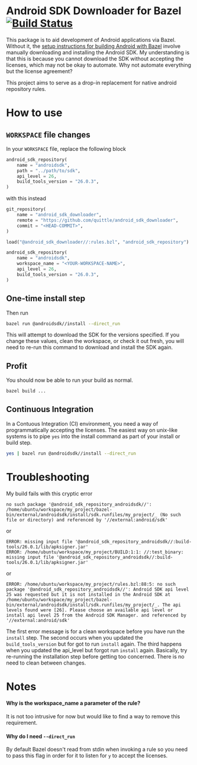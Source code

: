 # Android SDK Downloader for Bazel [![Build Status](https://travis-ci.org/quittle/bazel_android_sdk_downloader.svg?branch=master)](https://travis-ci.org/quittle/bazel_android_sdk_downloader)

This package is to aid development of Android applications via Bazel. Without it, the [setup
instructions for building Android with Bazel](https://docs.bazel.build/versions/master/bazel-and-android.html)
involve manually downloading and installing the Android SDK. My understanding is that this is because
you cannot download the SDK without accepting the licenses, which may not be okay to automate. Why
not automate everything but the license agreement?

This project aims to serve as a drop-in replacement for native android repository rules.

# How to use

## `WORKSPACE` file changes

In your `WORKSPACE` file, replace the following block

```python
android_sdk_repository(
    name = "androidsdk",
    path = "../path/to/sdk",
    api_level = 26,
    build_tools_version = "26.0.3",
)
```

with this instead

```python
git_repository(
    name = "android_sdk_downloader",
    remote = "https://github.com/quittle/android_sdk_downloader",
    commit = "<HEAD-COMMIT>",
)

load("@android_sdk_downloader//:rules.bzl", "android_sdk_repository")

android_sdk_repository(
    name = "androidsdk",
    workspace_name = "<YOUR-WORKSPACE-NAME>",
    api_level = 26,
    build_tools_version = "26.0.3",
)
```

## One-time install step

Then run

```bash
bazel run @androidsdk//install --direct_run
```

This will attempt to download the SDK for the versions specified. If you change these values, clean
the workspace, or check it out fresh, you will need to re-run this command to download and install
the SDK again.

## Profit

You should now be able to run your build as normal.

```bash
bazel build ...
```

## Continuous Integration

In a Contuous Integration (CI) environment, you need a way of programmatically accepting the
licenses. The easiest way on unix-like systems is to pipe `yes` into the install command as part of
your install or build step.

```bash
yes | bazel run @androidsdk//install --direct_run
```

# Troubleshooting
My build fails with this cryptic error

```
no such package '@android_sdk_repository_androidsdk//': /home/ubuntu/workspace/my_project/bazel-bin/external/androidsdk/install/sdk.runfiles/my_project/_ (No such file or directory) and referenced by '//external:android/sdk'
```

or

```
ERROR: missing input file '@android_sdk_repository_androidsdk//:build-tools/26.0.1/lib/apksigner.jar'
ERROR: /home/ubuntu/workspace/my_project/BUILD:1:1: //:test_binary: missing input file '@android_sdk_repository_androidsdk//:build-tools/26.0.1/lib/apksigner.jar'
```

or

```
ERROR: /home/ubuntu/workspace/my_project/rules.bzl:88:5: no such package '@android_sdk_repository_androidsdk//': Android SDK api level 25 was requested but it is not installed in the Android SDK at /home/ubuntu/workspace/my_project/bazel-bin/external/androidsdk/install/sdk.runfiles/my_project/_. The api levels found were [26]. Please choose an available api level or install api level 25 from the Android SDK Manager. and referenced by '//external:android/sdk'
```

The first error message is for a clean workspace before you have run the `install` step. The second
occurs when you updated the `build_tools_version` but for got to run `install` again. The third
happens when you updated the api_level but forgot run `install` again. Basically, try re-running the
installation step before getting too concerned. There is no need to clean between changes.

# Notes
#### Why is the workspace_name a parameter of the rule?
It is not too intrusive for now but would like to find a way to remove this requirement.

#### Why do I need `--direct_run`
By default Bazel doesn't read from stdin when invoking a rule so you need to pass this flag in order
for it to listen for `y` to accept the licenses.
